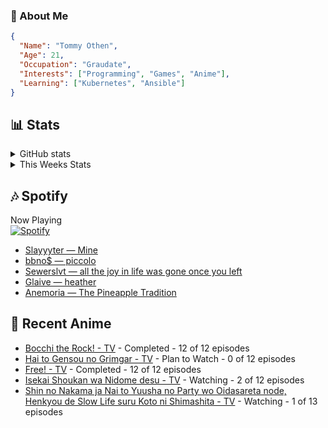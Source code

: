 ### 👋 About Me
```json
{
  "Name": "Tommy Othen",
  "Age": 21,
  "Occupation": "Graudate",
  "Interests": ["Programming", "Games", "Anime"],
  "Learning": ["Kubernetes", "Ansible"]
}
```

## 📊 Stats
<details>
  <summary>GitHub stats</summary>
  <a href="https://github.com/anuraghazra/github-readme-stats">
    <img src="https://github-readme-stats.vercel.app/api?username=tommyothen&show_icons=true&count_private=true&hide=prs,issues">
  </a>
</details>

<details>
  <summary>This Weeks Stats</summary>
  <a href="https://github.com/anuraghazra/github-readme-stats">
    <img src="https://github-readme-stats.vercel.app/api/wakatime?username=tommyothen&cache_seconds=1800&custom_title=Top%20Languages">
  </a>
</details>

## 🎶 Spotify
Now Playing\
[![Spotify](https://novatorem-dasushiasian.vercel.app/api/spotify)](https://open.spotify.com/user/g90805640970)
<!-- LASTFM:START -->
* [Slayyyter — Mine](https://www.last.fm/music/Slayyyter/_/Mine)
* [bbno$ — piccolo](https://www.last.fm/music/bbno$/_/piccolo)
* [Sewerslvt — all the joy in life was gone once you left](https://www.last.fm/music/Sewerslvt/_/all+the+joy+in+life+was+gone+once+you+left)
* [Glaive — heather](https://www.last.fm/music/Glaive/_/heather)
* [Anemoria — The Pineapple Tradition](https://www.last.fm/music/Anemoria/_/The+Pineapple+Tradition)<!-- LASTFM:END -->

## 🗻 Recent Anime
<!-- ANIME-LIST:START -->
* [Bocchi the Rock! - TV](https://myanimelist.net/anime/47917/Bocchi_the_Rock) - Completed - 12 of 12 episodes
* [Hai to Gensou no Grimgar - TV](https://myanimelist.net/anime/31859/Hai_to_Gensou_no_Grimgar) - Plan to Watch - 0 of 12 episodes
* [Free! - TV](https://myanimelist.net/anime/18507/Free) - Completed - 12 of 12 episodes
* [Isekai Shoukan wa Nidome desu - TV](https://myanimelist.net/anime/50220/Isekai_Shoukan_wa_Nidome_desu) - Watching - 2 of 12 episodes
* [Shin no Nakama ja Nai to Yuusha no Party wo Oidasareta node, Henkyou de Slow Life suru Koto ni Shimashita - TV](https://myanimelist.net/anime/44037/Shin_no_Nakama_ja_Nai_to_Yuusha_no_Party_wo_Oidasareta_node_Henkyou_de_Slow_Life_suru_Koto_ni_Shimashita) - Watching - 1 of 13 episodes<!-- ANIME-LIST:END -->
